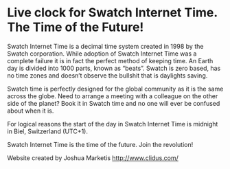 Live clock for Swatch Internet Time. The Time of the Future!
======

Swatch Internet Time is a decimal time system created in 1998 by the Swatch corporation. While adoption of Swatch Internet Time was a complete failure it is in fact the perfect method of keeping time. An Earth day is divided into 1000 parts, known as “beats”. Swatch is zero based, has no time zones and doesn’t observe the bullshit that is daylights saving.

Swatch time is perfectly designed for the global community as it is the same across the globe. Need to arrange a meeting with a colleague on the other side of the planet? Book it in Swatch time and no one will ever be confused about when it is.

For logical reasons the start of the day in Swatch Internet Time is midnight in Biel, Switzerland (UTC+1).

Swatch Internet Time is the time of the future. Join the revolution!

Website created by Joshua Marketis
http://www.clidus.com/
